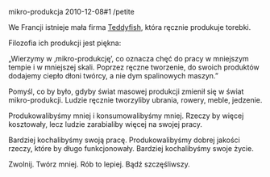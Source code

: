 mikro-produkcja
2010-12-08#1
/petite

We Francji istnieje mała firma
[Teddyfish](http://www.teddyfish.fr/aboutUs_us_english.php?page=US_PAGE), która ręcznie produkuje torebki.

Filozofia ich produkcji jest piękna:

&#8222;Wierzymy w ‚mikro-produkcję’, co oznacza chęć do pracy w mniejszym tempie i w mniejszej skali. Poprzez ręczne tworzenie, do swoich produktów dodajemy ciepło dłoni twórcy, a nie dym spalinowych maszyn.&#8221;

Pomyśl, co by było, gdyby świat masowej produkcji zmienił się w świat mikro-produkcji. Ludzie ręcznie tworzyliby ubrania, rowery, meble, jedzenie.

Produkowalibyśmy mniej i konsumowalibyśmy mniej. Rzeczy by więcej kosztowały, lecz ludzie zarabialiby więcej na swojej pracy.

Bardziej kochalibyśmy swoją pracę. Produkowalibyśmy dobrej jakości rzeczy, które by długo funkcjonowały. Bardziej kochalibyśmy swoje życie.

Zwolnij. Twórz mniej. Rób to lepiej. Bądź szczęśliwszy.
